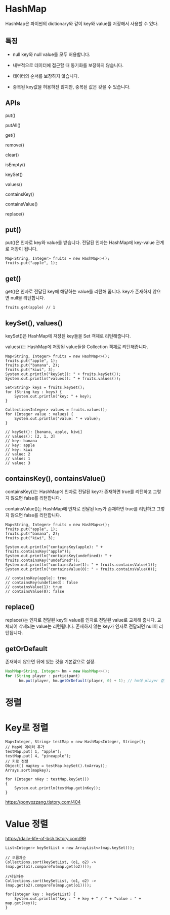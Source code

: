 # HashMap
HashMap은 파이썬의 dictionary와 같이 key와 value를 저장해서 사용할 수 있다.

## 특징
- null key와 null value를 모두 허용합니다.

- 내부적으로 데이터에 접근할 때 동기화를 보장하지 않습니다.

- 데이터의 순서를 보장하지 않습니다.

- 중복된 key값을 허용하진 않지만, 중복된 값은 갖을 수 있습니다.

## APIs
put()

putAll()

get()

remove()

clear()

isEmpty()

keySet()

values()

containsKey()

containsValue()

replace()

## put()
put()은 인자로 key와 value를 받습니다. 전달된 인자는 HashMap에 key-value 관계로 저장이 됩니다.
```
Map<String, Integer> fruits = new HashMap<>();
fruits.put("apple", 1);
```

## get()
get()은 인자로 전달된 key에 해당하는 value를 리턴해 줍니다. key가 존재하지 않으면 null을 리턴합니다.
```
fruits.get(apple) // 1
```

## keySet(), values()
keySet()은 HashMap에 저장된 key들을 Set 객체로 리턴해줍니다.

values()는 HashMap에 저장된 value들을 Collection 객체로 리턴해줍니다.
```
Map<String, Integer> fruits = new HashMap<>();
fruits.put("apple", 1);
fruits.put("banana", 2);
fruits.put("kiwi", 3);
System.out.println("keySet(): " + fruits.keySet());
System.out.println("values(): " + fruits.values());

Set<String> keys = fruits.keySet();
for (String key : keys) {
    System.out.println("key: " + key);
}

Collection<Integer> values = fruits.values();
for (Integer value : values) {
    System.out.println("value: " + value);
}

// keySet(): [banana, apple, kiwi]
// values(): [2, 1, 3]
// key: banana
// key: apple
// key: kiwi
// value: 2
// value: 1
// value: 3
```

## containsKey(), containsValue()
containsKey()는 HashMap에 인자로 전달된 key가 존재하면 true를 리턴하고 그렇지 않으면 false를 리턴합니다.

containsValue()는 HashMap에 인자로 전달된 key가 존재하면 true를 리턴하고 그렇지 않으면 false를 리턴합니다.

```
Map<String, Integer> fruits = new HashMap<>();
fruits.put("apple", 1);
fruits.put("banana", 2);
fruits.put("kiwi", 3);

System.out.println("containsKey(apple): " + fruits.containsKey("apple"));
System.out.println("containsKey(undefined): " + fruits.containsKey("undefined"));
System.out.println("containsValue(1): " + fruits.containsValue(1));
System.out.println("containsValue(0): " + fruits.containsValue(0));

// containsKey(apple): true
// containsKey(undefined): false
// containsValue(1): true
// containsValue(0): false
```

## replace()
replace()는 인자로 전달된 key의 value를 인자로 전달된 value로 교체해 줍니다. 교체되어 삭제되는 value는 리턴됩니다. 존재하지 않는 key가 인자로 전달되면 null이 리턴됩니다.

## getOrDefault
존재하지 않으면 뒤에 있는 것을 기본값으로 설정. 
```java
HashMap<String, Integer> hm = new HashMap<>();
for (String player : participant)
      hm.put(player, hm.getOrDefault(player, 0) + 1); // hm에 player 같은게 없다면 0, 있다면 get
```



# 정렬

# Key로 정렬
```
Map<Integer, String> testMap = new HashMap<Integer, String>();
// Map에 데이터 추가
testMap.put( 1, "apple");
testMap.put( 4, "pineapple");
// 키로 정렬
Object[] mapkey = testMap.keySet().toArray();
Arrays.sort(mapkey);

for (Integer nKey : testMap.keySet())
{
    System.out.println(testMap.get(nKey));
}
```
https://ponyozzang.tistory.com/404

# Value 정렬
https://daily-life-of-bsh.tistory.com/99
```
List<Integer> keySetList = new ArrayList<>(map.keySet());
		
// 오름차순
Collections.sort(keySetList, (o1, o2) -> (map.get(o1).compareTo(map.get(o2))));

//내림차순
Collections.sort(keySetList, (o1, o2) -> (map.get(o2).compareTo(map.get(o1))));

for(Integer key : keySetList) {
    System.out.println("key : " + key + " / " + "value : " + map.get(key));
}
```
